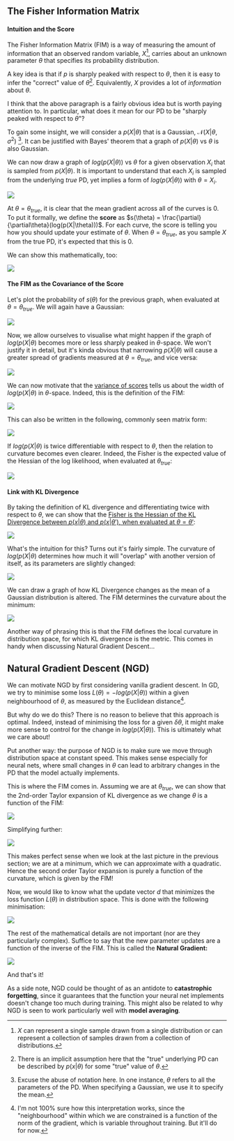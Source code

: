 
```toc
```

## The Fisher Information Matrix
#### Intuition and the Score 
The Fisher Information Matrix (FIM) is a way of measuring the amount of information that an observed random variable, $X$[^1], carries about an unknown parameter $\theta$ that specifies its probability distribution.

A key idea is that if $p$ is sharply peaked with respect to $\theta$, then it is easy to infer the "correct" value of $\theta$[^2]. Equivalently, $X$ provides a lot of *information* about $\theta$.

I think that the above paragraph is a fairly obvious idea but is worth paying attention to. In particular, what does it mean for our PD to be "sharply peaked with respect to $\theta$"?

To gain some insight, we will consider a $p(X|\theta)$ that is a Gaussian, $\mathcal{N}(X|\theta, \sigma^2)$ [^3]. It can be justified with Bayes' theorem that a graph of $p(X|\theta)$ vs $\theta$ is also Gaussian.

We can now draw a graph of $log(p(X|\theta))$ vs $\theta$ for a given observation $X_i$ that is sampled from $p(X|\theta)$. It is important to understand that each $X_i$ is sampled from the underlying *true* PD, yet implies a form of $log(p(X|\theta))$ with $\theta = X_i$.

![](_attachments/Screenshot%202022-06-11%20at%2017.19.26.png)

At $\theta = \theta_{true}$, it is clear that the mean gradient across all of the curves is $0$. To put it formally, we define the **score** as $s(\theta) = \frac{\partial}{\partial\theta}(log(p(X|\theta)))$. For each curve, the score is telling you how you should update your estimate of $\theta$. When $\theta = \theta_{true}$, as you sample $X$ from the true PD, it's expected that this is $0$.

We can show this mathematically, too:

![](_attachments/Screenshot%202022-06-11%20at%2017.26.12.png)

#### The FIM as the Covariance of the Score
Let's plot the probability of $s(\theta)$ for the previous graph, when evaluated at $\theta = \theta_{true}$. We will again have a Gaussian:  

![](_attachments/Screenshot%202022-06-11%20at%2017.32.11.png)

Now, we allow ourselves to visualise what might happen if the graph of $log(p(X|\theta)$ becomes more or less sharply peaked in $\theta$-space. We won't justify it in detail, but it's kinda obvious that narrowing $p(X|\theta)$ will cause a greater spread of gradients measured at $\theta=\theta_{true}$, and vice versa:

![](_attachments/Screenshot%202022-06-11%20at%2017.35.30.png)

We can now motivate that the <u>variance of scores</u> tells us about the width of $log(p(X|\theta)$ in  $\theta$-space. Indeed, this is the definition of the FIM: 

![](_attachments/Screenshot%202022-06-11%20at%2017.39.36.png)

This can also be written in the following, commonly seen matrix form:

![](_attachments/Screenshot%202022-06-11%20at%2017.40.30.png)

If $log(p(X|\theta)$ is twice differentiable with respect to $\theta$, then the relation to curvature becomes even clearer. Indeed, the Fisher is the expected value of the Hessian of the log likelihood, when evaluated at $\theta_{true}$:

![](_attachments/Screenshot%202022-06-11%20at%2017.41.50.png)

#### Link with KL Divergence
By taking the definition of KL divergence and differentiating twice with respect to $\theta$, we can show that the <u>Fisher is the Hessian of the KL Divergence between $p(x|\theta)$ and $p(x|\theta')$, when evaluated at $\theta = \theta'$</u>:

![](_attachments/Screenshot%202022-06-11%20at%2018.27.48.png)

What's the intuition for this? Turns out it's fairly simple. The curvature of $log(p(X|\theta)$ determines how much it will "overlap" with another version of itself, as its parameters are slightly changed:

![](_attachments/Screenshot%202022-06-11%20at%2018.29.41.png)

We can draw a graph of how KL Divergence changes as the mean of a Gaussian distribution is altered. The FIM determines the curvature about the minimum:

![](_attachments/Screenshot%202022-06-11%20at%2019.41.59.png)

Another way of phrasing this is that the FIM defines the local curvature in distribution space, for which KL divergence is the metric. This comes in handy when discussing Natural Gradient Descent...

## Natural Gradient Descent (NGD)
We can motivate NGD by first considering vanilla gradient descent. In GD, we try to minimise some loss $L(\theta) = -log(p(X|\theta))$ within a given neighbourhood of $\theta$, as measured by the Euclidean distance[^4].

But why do we do this? There is no reason to believe that this approach is optimal. Indeed, instead of minimising the loss for a given $\delta \theta$, it might make more sense to control for the change in $log(p(X|\theta))$. This is ultimately what we care about!

Put another way: the purpose of NGD is to make sure we move through distribution space at constant speed. This makes sense especially for neural nets, where small changes in $\theta$ can lead to arbitrary changes in the PD that the model actually implements.

This is where the FIM comes in. Assuming we are at $\theta_{true}$, we can show that the 2nd-order Taylor expansion of KL divergence as we change $\theta$ is a function of the FIM:

![](_attachments/Screenshot%202022-06-11%20at%2018.38.49.png)

Simplifying further:

![](_attachments/Screenshot%202022-06-11%20at%2018.39.06.png)

This makes perfect sense when we look at the last picture in the previous section; we are at a minimum, which we can approximate with a quadratic. Hence the second order Taylor expansion is purely a function of the curvature, which is given by the FIM!

Now, we would like to know what the update vector $d$ that minimizes the loss function $L(θ)$ in distribution space. This is done with the following minimisation: 

![](_attachments/Screenshot%202022-06-11%20at%2018.43.44.png)

The rest of the mathematical details are not important (nor are they particularly complex). Suffice to say that the new parameter updates are a function of the inverse of the FIM. This is called the **Natural Gradient:**

![](_attachments/Screenshot%202022-06-11%20at%2018.45.16.png)

And that's it! 

As a side note, NGD could be thought of as an antidote to **catastrophic forgetting**, since it guarantees that the function your neural net implements doesn't change too much during training. This might also be related to why NGD is seen to work particularly well with **model averaging**.

[^1]: $X$ can represent a single sample drawn from a single distribution or can represent a collection of samples drawn from a collection of distributions.
[^2]: There is an implicit assumption here that the "true" underlying PD can be described by $p(x|\theta)$ for some "true" value of $\theta$.
[^3]: Excuse the abuse of notation here. In one instance, $\theta$ refers to all the parameters of the PD. When specifying a Gaussian, we use it to specify the mean.
[^4]: I'm not 100% sure how this interpretation works, since the "neighbourhood" within which we are constrained is a function of the norm of the gradient, which is variable throughout training. But it'll do for now.